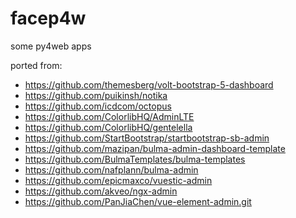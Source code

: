 # facep4w
some py4web apps

ported from:


- https://github.com/themesberg/volt-bootstrap-5-dashboard
- https://github.com/puikinsh/notika
- https://github.com/icdcom/octopus
- https://github.com/ColorlibHQ/AdminLTE
- https://github.com/ColorlibHQ/gentelella
- https://github.com/StartBootstrap/startbootstrap-sb-admin
- https://github.com/mazipan/bulma-admin-dashboard-template
- https://github.com/BulmaTemplates/bulma-templates
- https://github.com/nafplann/bulma-admin
- https://github.com/epicmaxco/vuestic-admin
- https://github.com/akveo/ngx-admin
- https://github.com/PanJiaChen/vue-element-admin.git
